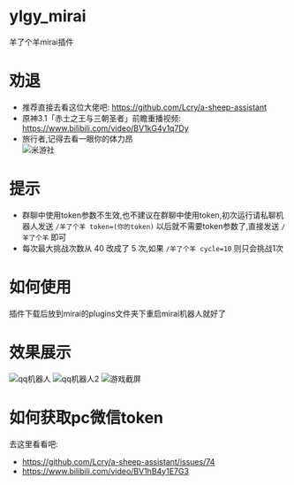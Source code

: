 # ylgy_mirai
羊了个羊mirai插件

# 劝退
+ 推荐直接去看这位大佬吧: https://github.com/Lcry/a-sheep-assistant  
+ 原神3.1「赤土之王与三朝圣者」前瞻重播视频:
https://www.bilibili.com/video/BV1kG4y1q7Dy
+ 旅行者,记得去看一眼你的体力昂  
![米游社](/ylgyImg/ys.jpg)  


# 提示
+ 群聊中使用token参数不生效,也不建议在群聊中使用token,初次运行请私聊机器人发送 `/羊了个羊 token=(你的token)` 以后就不需要token参数了,直接发送 `/羊了个羊` 即可
+ 每次最大挑战次数从 40 改成了 5 次,如果 `/羊了个羊 cycle=10` 则只会挑战1次

# 如何使用
插件下载后放到mirai的plugins文件夹下重启mirai机器人就好了

# 效果展示
![qq机器人](/ylgyImg/show1.png)
![qq机器人2](/ylgyImg/show3.jpg)
![游戏截屏](/ylgyImg/show2.jpg)

# 如何获取pc微信token
去这里看看吧:  
+ https://github.com/Lcry/a-sheep-assistant/issues/74  
+ https://www.bilibili.com/video/BV1hB4y1E7G3
